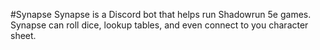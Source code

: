 #Synapse
Synapse is a Discord bot that helps run Shadowrun 5e games. Synapse can roll dice, lookup tables, and even connect to you character sheet.